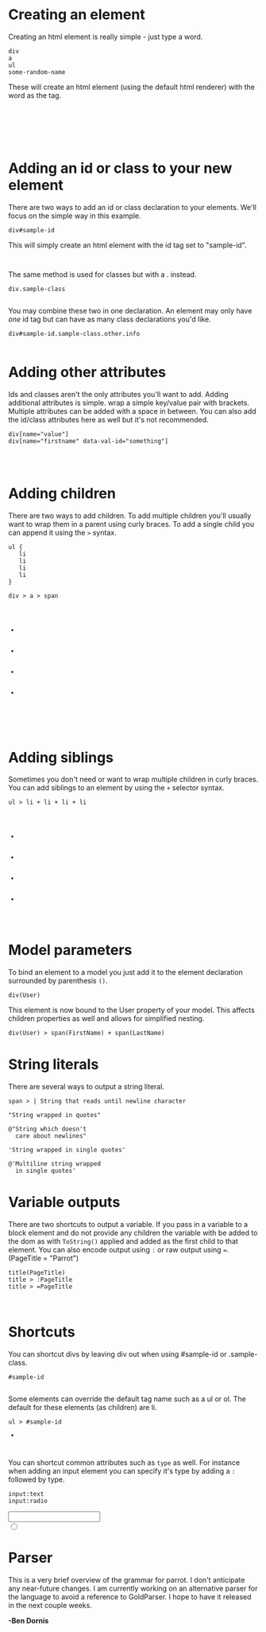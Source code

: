 <h1>Creating an element</h1>

<p>Creating an html element is really simple - just type a word. </p>

<pre><code>div
a
ul
some-random-name
</code></pre>

<p>These will create an html element (using the default html renderer) with the word as the tag.</p>

<pre><code><div></div>
<a></a>
<ul></ul>
<some-random-name></some-random-name>
</code></pre>

<h1>Adding an id or class to your new element</h1>

<p>There are two ways to add an id or class declaration to your elements. We'll focus on the simple way in this example.</p>

<pre><code>div#sample-id
</code></pre>

<p>This will simply create an html element with the id tag set to "sample-id".</p>

<pre><code><div id="sample-id"></div>
</code></pre>

<p>The same method is used for classes but with a . instead.</p>

<pre><code>div.sample-class
<div class="sample-class"></div>
</code></pre>

<p>You may combine these two in one declaration. An element may only have <em>one</em> id tag but can have as many class declarations you'd like.</p>

<pre><code>div#sample-id.sample-class.other.info
<div class="sample-class other info" id="sample-id"></div>
</code></pre>

<h1>Adding other attributes</h1>

<p>Ids and classes aren't the only attributes you'll want to add. Adding additional attributes is simple. wrap a simple key/value pair with brackets. Multiple attributes can be added with a space in between. You can also add the id/class attributes here as well but it's not recommended.</p>

<pre><code>div[name="value"]
div[name="firstname" data-val-id="something"]

<div name="value"></div>
<div name="firstname" data-val-id="something"></div>
</code></pre>

<h1>Adding children</h1>

<p>There are two ways to add children. To add multiple children you'll usually want to wrap them in a parent using curly braces. To add a single child you can append it using the <code style="display:inline;">></code> syntax.</p>

<pre><code>ul {
   li
   li
   li
   li
}

div > a > span

<ul>
    <li></li>
    <li></li>
    <li></li>
    <li></li>
</ul>

<div><a><span></span></a></div>
</code></pre>

<h1>Adding siblings</h1>

<p>Sometimes you don't need or want to wrap multiple children in curly braces. You can add siblings to an element by using the <code style="display:inline;">+</code> selector syntax.</p>

<pre><code>ul > li + li + li + li

<ul>
    <li></li>
    <li></li>
    <li></li>
    <li></li>
</ul>
</code></pre>

<h1>Model parameters</h1>

<p>To bind an element to a model you just add it to the element declaration surrounded by parenthesis <code style="display:inline;">()</code>.</p>

<pre><code>div(User)
</code></pre>

<p>This element is now bound to the User property of your model. This affects children properties as well and allows for simplified nesting.</p>

<pre><code>div(User) > span(FirstName) + span(LastName)
</code></pre>

<h1>String literals</h1>

<p>There are several ways to output a string literal.</p>

<pre><code>span > | String that reads until newline character

"String wrapped in quotes"

@"String which doesn't
  care about newlines"

'String wrapped in single quotes'

@'Multiline string wrapped
  in single quotes'
</code></pre>

<h1>Variable outputs</h1>

<p>There are two shortcuts to output a variable. If you pass in a variable to a block element and do not provide any children the variable with be added to the dom as with <code style="display:inline;">ToString()</code> applied and added as the first child to that element. You can also encode output using <code style="display:inline;">:</code> or raw output using <code style="display:inline;">=</code>. (PageTitle = "Parrot")</p>

<pre><code>title(PageTitle)
title > :PageTitle
title > =PageTitle

<title>Parrot</title>
</code></pre>

<h1>Shortcuts</h1>

<p>You can shortcut divs by leaving div out when using #sample-id or .sample-class. </p>

<pre><code>#sample-id
<div id="sample-id"></div>
</code></pre>

<p>Some elements can override the default tag name such as a ul or ol. The default for these elements (as children) are li.</p>

<pre><code>ul > #sample-id
<ul><li id="sample-id"></li></ul>
</code></pre>

<p>You can shortcut common attributes such as <code style="display:inline;">type</code> as well. For instance when adding an input element you can specify it's type by adding a <code style="display:inline;">:</code> followed by type.</p>

<pre><code>input:text
input:radio

<input type="text" />
<input type="radio" />
</code></pre>

<h1>Parser</h1>

<p>This is a very brief overview of the grammar for parrot. I don't anticipate any near-future changes. I am currently working on an alternative parser for the language to avoid a reference to GoldParser. I hope to have it released in the next couple weeks.</p>

<p><strong>-Ben Dornis</strong></p>